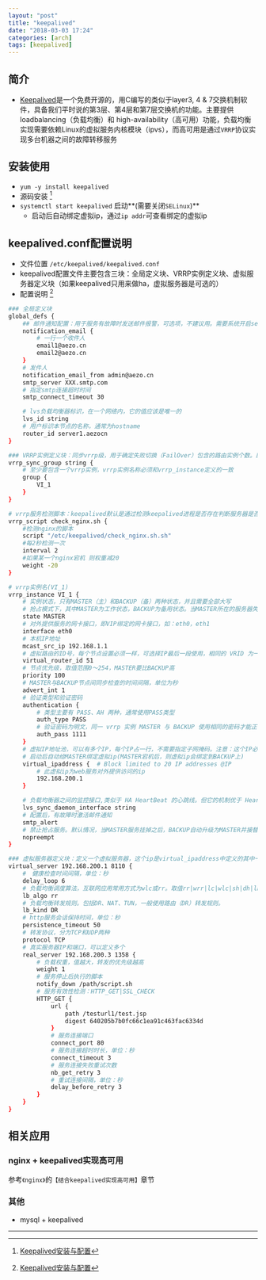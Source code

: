 ```yaml
---
layout: "post"
title: "keepalived"
date: "2018-03-03 17:24"
categories: [arch]
tags: [keepalived]
---
```


## 简介

- [Keepalived](http://www.keepalived.org/)是一个免费开源的，用C编写的类似于layer3, 4 & 7交换机制软件，具备我们平时说的第3层、第4层和第7层交换机的功能。主要提供loadbalancing（负载均衡）和 high-availability（高可用）功能，负载均衡实现需要依赖Linux的虚拟服务内核模块（ipvs），而高可用是通过`VRRP`协议实现多台机器之间的故障转移服务

## 安装使用

- `yum -y install keepalived`
- 源码安装 [^1]
- `systemctl start keepalived` 启动**(需要关闭`SELinux`)**
    - 启动后自动绑定虚拟ip，通过`ip addr`可查看绑定的虚拟ip

## keepalived.conf配置说明

- 文件位置 `/etc/keepalived/keepalived.conf`
- keepalived配置文件主要包含三块：全局定义块、VRRP实例定义块、虚拟服务器定义块（如果keepalived只用来做ha，虚拟服务器是可选的）
- 配置说明 [^1]

```bash
### 全局定义块
global_defs {
    ## 邮件通知配置：用于服务有故障时发送邮件报警，可选项，不建议用。需要系统开启sendmail服务，建议用第三独立监控服务，如用nagios全面监控代替
    notification_email {
        # 一行一个收件人
        email1@aezo.cn
        email2@aezo.cn
    }
    # 发件人
    notification_email_from admin@aezo.cn
    smtp_server XXX.smtp.com
    # 指定smtp连接超时时间
    smtp_connect_timeout 30

    # lvs负载均衡器标识，在一个网络内，它的值应该是唯一的
    lvs_id string
    # 用户标识本节点的名称，通常为hostname
    router_id server1.aezocn
}

### VRRP实例定义块：同步vrrp级，用于确定失败切换（FailOver）包含的路由实例个数。即在有2个负载均衡器的场景，一旦某个负载均衡器失效，需要自动切换到另外一个负载均衡器的实例是哪
vrrp_sync_group string {
    # 至少要包含一个vrrp实例，vrrp实例名称必须和vrrp_instance定义的一致
    group {
        VI_1
    }
}

# vrrp服务检测脚本：keepalived默认是通过检测keepalived进程是否存在判断服务器是否宕机。此时根据脚本判断是否杀死此服务器keepalived进程。参考《nginx》中【结合keepalived实现高可用】
vrrp_script check_nginx.sh {
    #检测nginx的脚本
    script "/etc/keepalived/check_nginx.sh.sh"
    #每2秒检测一次
    interval 2
    #如果某一个nginx宕机 则权重减20                              
    weight -20
}

# vrrp实例名(VI_1)
vrrp_instance VI_1 {
    # 实例状态，只有MASTER（主）和BACKUP（备）两种状态，并且需要全部大写
    # 抢占模式下，其中MASTER为工作状态，BACKUP为备用状态。当MASTER所在的服务器失效时，BACKUP所在的服务会自动把它的状态由BACKUP切换到MASTER状态。当失效的MASTER所在的服务恢复时，BACKUP从MASTER恢复到BACKUP状态
    state MASTER
    # 对外提供服务的网卡接口，即VIP绑定的网卡接口，如：eth0，eth1
    interface eth0
    # 本机IP地址
    mcast_src_ip 192.168.1.1
    # 虚拟路由的ID号，每个节点设置必须一样，可选择IP最后一段使用，相同的 VRID 为一个组，他将决定多播的 MAC 地址。同一实例下virtual_router_id必须相同（主从要一致）
    virtual_router_id 51
    # 节点优先级，取值范围0～254，MASTER要比BACKUP高
    priority 100
    # MASTER与BACKUP节点间同步检查的时间间隔，单位为秒
    advert_int 1
    # 验证类型和验证密码
    authentication {
        # 类型主要有 PASS、AH 两种，通常使用PASS类型
        auth_type PASS
        # 验证密码为明文，同一 vrrp 实例 MASTER 与 BACKUP 使用相同的密码才能正常通信
        auth_pass 1111
    }
    # 虚拟IP地址池，可以有多个IP，每个IP占一行，不需要指定子网掩码。注意：这个IP必须与我们的设定的vip保持一致
    # 启动后自动给MASTER绑定虚拟ip(MASTER宕机后，则虚拟ip会绑定到BACKUP上)
    virtual_ipaddress {  # Block limited to 20 IP addresses @IP
        # 此虚拟ip为web服务对外提供访问的ip
        192.168.200.1
    }

    # 负载均衡器之间的监控接口,类似于 HA HeartBeat 的心跳线。但它的机制优于 Heartbeat，因为它没有"裂脑"这个问题，它是以优先级这个机制来规避这个麻烦的。在 DR 模式中，lvs_sync_daemon_inteface与服务接口interface使用同一个网络接口
    lvs_sync_daemon_interface string 
    # 配置后，有故障时激活邮件通知
    smtp_alert
    # 禁止抢占服务。默认情况，当MASTER服务挂掉之后，BACKUP自动升级为MASTER并接替它的任务，当MASTER服务恢复后，升级为MASTER的BACKUP服务又自动降为BACKUP，把工作权交给原MASTER。当配置了nopreempt，MASTER从挂掉到恢复，不再将服务抢来
    nopreempt
}

### 虚拟服务器定义块：定义一个虚拟服务器，这个ip是virtual_ipaddress中定义的其中一个
virtual_server 192.168.200.1 8110 {
    #　健康检查时间间隔，单位：秒
    delay_loop 6
    # 负载均衡调度算法，互联网应用常用方式为wlc或rr。取值rr|wrr|lc|wlc|sh|dh|lblc 
    lb_algo rr
    # 负载均衡转发规则。包括DR、NAT、TUN，一般使用路由（DR）转发规则。
    lb_kind DR
    # http服务会话保持时间，单位：秒
    persistence_timeout 50
    # 转发协议，分为TCP和UDP两种
    protocol TCP
    # 真实服务器IP和端口，可以定义多个
    real_server 192.168.200.3 1358 {
        # 负载权重，值越大，转发的优先级越高
        weight 1
        # 服务停止后执行的脚本
        notify_down /path/script.sh
        # 服务有效性检测：HTTP_GET|SSL_CHECK
        HTTP_GET {
            url {
                path /testurl1/test.jsp
                digest 640205b7b0fc66c1ea91c463fac6334d
            }
            # 服务连接端口
            connect_port 80
            # 服务连接超时时长，单位：秒
            connect_timeout 3
            # 服务连接失败重试次数
            nb_get_retry 3
            # 重试连接间隔，单位：秒
            delay_before_retry 3
        }
    }
}
```

## 相关应用

### nginx + keepalived实现高可用

参考`《nginx》`的`【结合keepalived实现高可用】`章节

### 其他

- mysql + keepalived






---

[^1]: [Keepalived安装与配置](http://blog.csdn.net/xyang81/article/details/52554398)